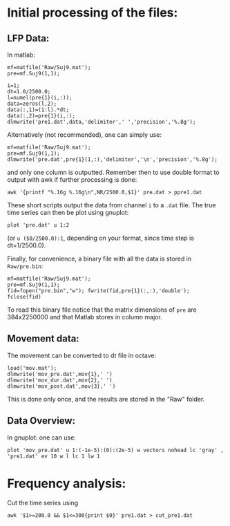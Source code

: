 # Initial processing of the files:

## LFP Data:

In matlab:

```
mf=matfile('Raw/Suj9.mat');
pre=mf.Suj9(1,1);

i=1;
dt=1.0/2500.0;
l=numel(pre{1}(i,:));
data=zeros(l,2);
data(:,1)=(1:l).*dt;
data(:,2)=pre{1}(i,:);
dlmwrite('pre1.dat',data,'delimiter',' ','precision','%.8g');

```

Alternatively (not recommended), one can simply use:
```
mf=matfile('Raw/Suj9.mat');
pre=mf.Suj9(1,1);
dlmwrite('pre.dat',pre{1}(1,:),'delimiter','\n','precision','%.8g');
```
and only one column is outputted. Remember then to use double format to output
with awk if further processing is done:
```
awk '{printf "%.16g %.16g\n",NR/2500.0,$1}' pre.dat > ppre1.dat
```

These short scripts output the data from channel `i` to a `.dat` file.
The true time series can then be plot using gnuplot:

```
plot 'pre.dat' u 1:2 
```

(or `u ($0/2500.0):1`, depending on your format,
since time step is dt=1/2500.0).

Finally, for convenience, a binary file with all the data is stored in `Raw/pre.bin`:

```
mf=matfile('Raw/Suj9.mat');
pre=mf.Suj9(1,1);
fid=fopen("pre.bin","w"); fwrite(fid,pre{1}(:,:),'double'); fclose(fid)
```
To read this binary file notice that the matrix dimensions of `pre` are 384x2250000
and that Matlab stores in column major.

## Movement data:

The movement can be converted to dt file in octave:
```
load('mov.mat');
dlmwrite('mov_pre.dat',mov{1},' ')
dlmwrite('mov_dur.dat',mov{2},' ')
dlmwrite('mov_post.dat',mov{3},' ')
```
This is done only once, and the results are stored in the "Raw" folder.


## Data Overview:

In gnuplot: one can use:


```
plot 'mov_pre.dat' u 1:(-1e-5):(0):(2e-5) w vectors nohead lc 'gray' , 'pre1.dat' ev 10 w l lc 1 lw 1
```
# Frequency analysis:

Cut the time series using

```
awk '$1>=200.0 && $1<=300{print $0}' pre1.dat > cut_pre1.dat
```
